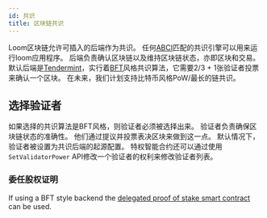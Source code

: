```yaml
---
id: 共识
title: 区块链共识
---
```

Loom区块链允许可插入的后端作为共识。 任何[ABCI](https://github.com/tendermint/abci)匹配的共识引擎可以用来运行loom应用程序。 后端负责确认区块链以及维持区块链状态，亦即区块和交易。 默认后端是[Tendermint](https://tendermint.com/)，实行着[BFT](https://en.wikipedia.org/wiki/Byzantine_fault_tolerance)风格共识算法，它需要2/3 + 1张验证者投票来确认一个区块。 在未来，我们计划支持比特币风格PoW/最长的链共识。

## 选择验证者

如果选择的共识算法是BFT风格，则验证者必须被选择出来。 验证者负责确保区块链状态的准确性。 他们通过提议并投票表决区块来做到这一点。 默认情况下，验证者被设置为共识后端的起源配置。 特权智能合约还可以通过使用`SetValidatorPower` API修改一个验证者的权利来修改验证者列表。

### 委任股权证明

If using a BFT style backend the [delegated proof of stake smart contract](delegated-proof-of-stake.html) can be used.